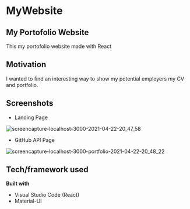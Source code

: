 # MyWebsite
## My Portofolio Website
This my portofolio website made with React

## Motivation
I wanted to find an interesting way to show my potential employers my CV and portfolio.

## Screenshots
- Landing Page

![screencapture-localhost-3000-2021-04-22-20_47_58](https://user-images.githubusercontent.com/72613613/115762465-2ecfba00-a3ac-11eb-95eb-44fe4dcdd178.png)
- GitHub API Page

![screencapture-localhost-3000-portfolio-2021-04-22-20_48_22](https://user-images.githubusercontent.com/72613613/115762473-31321400-a3ac-11eb-9c9f-0196515549b5.png)


## Tech/framework used
<b>Built with</b>
- Visual Studio Code (React)
- Material-UI


